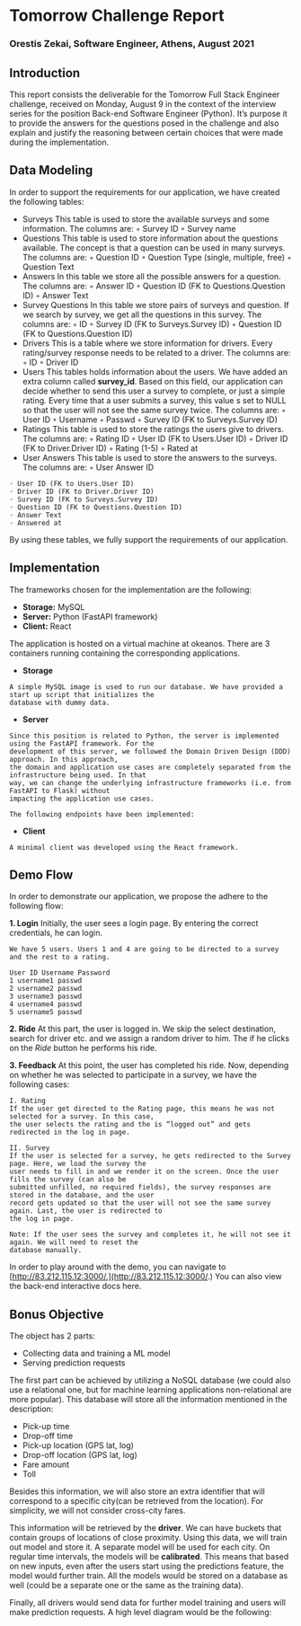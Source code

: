 # Tomorrow Challenge Report

### Orestis Zekai, Software Engineer, Athens, August 2021


## Introduction

This report consists the deliverable for the Tomorrow Full Stack Engineer challenge, received on Monday, August
9 in the context of the interview series for the position Back-end Software Engineer (Python). It’s purpose it to
provide the answers for the questions posed in the challenge and also explain and justify the reasoning between
certain choices that were made during the implementation.

## Data Modeling

In order to support the requirements for our application, we have created the following tables:

- Surveys
    This table is used to store the available surveys and some information. The columns are:
    ◦ Survey ID
    ◦ Survey name
- Questions
    This table is used to store information about the questions available. The concept is that a question can be
    used in many surveys. The columns are:
    ◦ Question ID
    ◦ Question Type (single, multiple, free)
    ◦ Question Text
- Answers
    In this table we store all the possible answers for a question. The columns are:
    ◦ Answer ID
    ◦ Question ID (FK to Questions.Question ID)
    ◦ Answer Text
- Survey Questions
    In this table we store pairs of surveys and question. If we search by survey, we get all the questions in this
    survey. The columns are:
    ◦ ID
    ◦ Survey ID (FK to Surveys.Survey ID)
    ◦ Question ID (FK to Questions.Question ID)
- Drivers
    This is a table where we store information for drivers. Every rating/survey response needs to be related to
    a driver. The columns are:
    ◦ ID
    ◦ Driver ID
- Users
    This tables holds information about the users. We have added an extra column called **survey_id**. Based
    on this field, our application can decide whether to send this user a survey to complete, or just a simple
    rating. Every time that a user submits a survey, this value s set to NULL so that the user will not see the
    same survey twice. The columns are:
    ◦ User ID
    ◦ Username
    ◦ Passwd
    ◦ Survey ID (FK to Surveys.Survey ID)
- Ratings
    This table is used to store the ratings the users give to drivers. The columns are:
    ◦ Rating ID
    ◦ User ID (FK to Users.User ID)
    ◦ Driver ID (FK to Driver.Driver ID)
    ◦ Rating (1-5)
    ◦ Rated at
- User Answers
    This table is used to store the answers to the surveys. The columns are:
    ◦ User Answer ID


```
◦ User ID (FK to Users.User ID)
◦ Driver ID (FK to Driver.Driver ID)
◦ Survey ID (FK to Surveys.Survey ID)
◦ Question ID (FK to Questions.Question ID)
◦ Answer Text
◦ Answered at
```
By using these tables, we fully support the requirements of our application.


## Implementation

The frameworks chosen for the implementation are the following:

- **Storage:** MySQL
- **Server:** Python (FastAPI framework)
- **Client:** React

The application is hosted on a virtual machine at okeanos. There are 3 containers running containing the
corresponding applications.

- **Storage**

```
A simple MySQL image is used to run our database. We have provided a start up script that initializes the
database with dummy data.
```
- **Server**

```
Since this position is related to Python, the server is implemented using the FastAPI framework. For the
development of this server, we followed the Domain Driven Design (DDD) approach. In this approach,
the domain and application use cases are completely separated from the infrastructure being used. In that
way, we can change the underlying infrastructure frameworks (i.e. from FastAPI to Flask) without
impacting the application use cases.
```
```
The following endpoints have been implemented:
```
- **Client**

```
A minimal client was developed using the React framework.
```

## Demo Flow

In order to demonstrate our application, we propose the adhere to the following flow:

**1. Login**
    Initially, the user sees a login page. By entering the correct credentials, he can login.

```
We have 5 users. Users 1 and 4 are going to be directed to a survey and the rest to a rating.
```
```
User ID Username Password
1 username1 passwd
2 username2 passwd
3 username3 passwd
4 username4 passwd
5 username5 passwd
```
**2. Ride**
    At this part, the user is logged in. We skip the select destination, search for driver etc. and we assign a
    random driver to him. The if he clicks on the _Ride_ button he performs his ride.


**3. Feedback**
    At this point, the user has completed his ride. Now, depending on whether he was selected to participate
    in a survey, we have the following cases:

```
I. Rating
If the user get directed to the Rating page, this means he was not selected for a survey. In this case,
the user selects the rating and the is “logged out” and gets redirected in the log in page.
```
```
II. Survey
If the user is selected for a survey, he gets redirected to the Survey page. Here, we load the survey the
user needs to fill in and we render it on the screen. Once the user fills the survey (can also be
submitted unfilled, no required fields), the survey responses are stored in the database, and the user
record gets updated so that the user will not see the same survey again. Last, the user is redirected to
the log in page.
```
```
Note: If the user sees the survey and completes it, he will not see it again. We will need to reset the
database manually.
```
In order to play around with the demo, you can navigate to [http://83.212.115.12:3000/.](http://83.212.115.12:3000/.) You can also view the
back-end interactive docs here.


## Bonus Objective

The object has 2 parts:

- Collecting data and training a ML model
- Serving prediction requests

The first part can be achieved by utilizing a NoSQL database (we could also use a relational one, but for machine
learning applications non-relational are more popular). This database will store all the information mentioned in
the description:

- Pick-up time
- Drop-off time
- Pick-up location (GPS lat, log)
- Drop-off location (GPS lat, log)
- Fare amount
- Toll

Besides this information, we will also store an extra identifier that will correspond to a specific city(can be
retrieved from the location). For simplicity, we will not consider cross-city fares.

This information will be retrieved by the **driver**. We can have buckets that contain groups of locations of close
proximity. Using this data, we will train out model and store it. A separate model will be used for each city. On
regular time intervals, the models will be **calibrated**. This means that based on new inputs, even after the users
start using the predictions feature, the model would further train. All the models would be stored on a database as
well (could be a separate one or the same as the training data).

Finally, all drivers would send data for further model training and users will make prediction requests. A high
level diagram would be the following:



